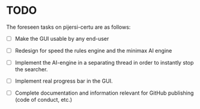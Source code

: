# TODO
The foreseen tasks on pijersi-certu are as follows:

- [ ] Make the GUI usable by any end-user
- [ ] Redesign for speed the rules engine and the minimax AI engine
- [ ] Implement the AI-engine in a separating thread in order to instantly stop the searcher.
- [ ] Implement real progress bar in the GUI.
- [ ] Complete documentation and information relevant for GitHub publishing (code of conduct, etc.)


